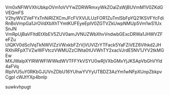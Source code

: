 Vm0xNFlWVXhUbkpOVm1oVVYwZDRWRmxyWkZOalZsWjBUVmM1V0ZKdGVEQmFS
V2hyWVZVeFYxTnNiRlZXCmJFcFVXVlJLUzFOR1ZuTmlSbFpYQ21KSVFYcFdi
RnBoVmpGa1JrOVdXbXhTYmtKUFEyeEplV0ZGTVZkUwpNMUp5Vm1wS1UxSnJN
VmRpUjBaVFltdEtXbEV5ZUV0amJVNUZWbXhvVndwbGExcDRWa1JHWVZFeFZu
UlQKV0dSclVqTkNWVlZzVWxkbFZrVjVUVlZrYTFack5YaFZiVEZ6Vlhkd2JH
RXhiRFpXTVZwWFVtczVWMUZzClNta0tUVWhTY2xacVJrdE5NV1JYV2tkMGEw
MXJWalpXYlRWWFlWWkdWVTFFYkVSYU0wRjVXbGMxYjJKSApVbGhVYld4aFVq
RlplVU5uY0RKbGJUVnZDbU16YUhwYVYyUTBDZ3AzYm1wNFpXUnpZbkpvCgpl
cWJtYXp4bnlp

suwkvhpugt